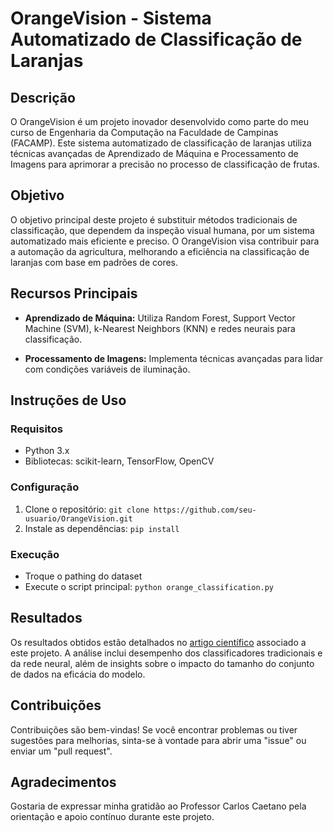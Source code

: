 # OrangeVision - Sistema Automatizado de Classificação de Laranjas

## Descrição

O OrangeVision é um projeto inovador desenvolvido como parte do meu curso de Engenharia da Computação na Faculdade de Campinas (FACAMP). Este sistema automatizado de classificação de laranjas utiliza técnicas avançadas de Aprendizado de Máquina e Processamento de Imagens para aprimorar a precisão no processo de classificação de frutas.

## Objetivo

O objetivo principal deste projeto é substituir métodos tradicionais de classificação, que dependem da inspeção visual humana, por um sistema automatizado mais eficiente e preciso. O OrangeVision visa contribuir para a automação da agricultura, melhorando a eficiência na classificação de laranjas com base em padrões de cores.

## Recursos Principais

- **Aprendizado de Máquina:** Utiliza Random Forest, Support Vector Machine (SVM), k-Nearest Neighbors (KNN) e redes neurais para classificação.
  
- **Processamento de Imagens:** Implementa técnicas avançadas para lidar com condições variáveis de iluminação.

## Instruções de Uso

### Requisitos

- Python 3.x
- Bibliotecas: scikit-learn, TensorFlow, OpenCV

### Configuração

1. Clone o repositório: `git clone https://github.com/seu-usuario/OrangeVision.git`
2. Instale as dependências: `pip install`

### Execução

- Troque o pathing do dataset
- Execute o script principal: `python orange_classification.py`

## Resultados

Os resultados obtidos estão detalhados no [artigo científico](https://docs.google.com/document/d/1CsSunLINVivmgwaVONfCcf51H9f-kNDH/edit?usp=sharing&ouid=101219861240347102046&rtpof=true&sd=true) associado a este projeto. A análise inclui desempenho dos classificadores tradicionais e da rede neural, além de insights sobre o impacto do tamanho do conjunto de dados na eficácia do modelo.

## Contribuições

Contribuições são bem-vindas! Se você encontrar problemas ou tiver sugestões para melhorias, sinta-se à vontade para abrir uma "issue" ou enviar um "pull request".

## Agradecimentos

Gostaria de expressar minha gratidão ao Professor Carlos Caetano pela orientação e apoio contínuo durante este projeto.
